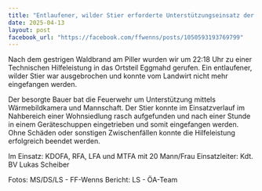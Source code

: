 ```yaml
---
title: "Entlaufener, wilder Stier erforderte Unterstützungseinsatz der FF Wenns"
date: 2025-04-13
layout: post
facebook_url: "https://facebook.com/ffwenns/posts/1050593193769799"
---
```


Nach dem gestrigen Waldbrand am Piller wurden wir um 22:18 Uhr zu einer Technischen Hilfeleistung in das Ortsteil Eggmahd gerufen. Ein entlaufener, wilder Stier war ausgebrochen und konnte vom Landwirt nicht mehr eingefangen werden. 

Der besorgte Bauer bat die Feuerwehr um Unterstützung mittels Wärmebildkamera und Mannschaft. Der Stier konnte im Einsatzverlauf im Nahbereich einer Wohnsiedlung rasch aufgefunden und nach einer Stunde in einem Geräteschuppen eingetrieben und somit eingefangen werden. Ohne Schäden oder sonstigen Zwischenfällen konnte die Hilfeleistung erfolgreich beendet werden.

Im Einsatz:
 KDOFA, RFA, LFA und MTFA mit 20 Mann/Frau
 Einsatzleiter: Kdt. BV Lukas Scheiber

 Fotos: MS/DS/LS - FF-Wenns
 Bericht: LS - ÖA-Team